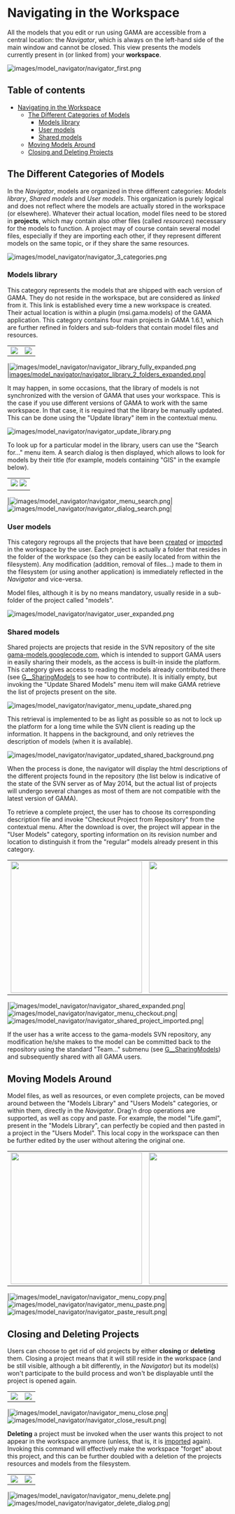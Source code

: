 
# Navigating in the Workspace

All the models that you edit or run using GAMA are accessible from a central location: the _Navigator_, which is always on the left-hand side of the main window and cannot be closed. This view presents the models currently present in (or linked from) your **workspace**.

![images/model_navigator/navigator_first.png](images/model_navigator/navigator_first.png)

## Table of contents 

* [Navigating in the Workspace](#navigating-in-the-workspace)
	* [The Different Categories of Models](#the-different-categories-of-models)
		* [Models library](#models-library)
		* [User models](#user-models)
		* [Shared models](#shared-models)
	* [Moving Models Around](#moving-models-around)
	* [Closing and Deleting Projects](#closing-and-deleting-projects)




## The Different Categories of Models

In the _Navigator_, models are organized in three different categories: _Models library_, _Shared models_ and _User models_. This organization is purely logical and does not reflect where the models are actually stored in the workspace (or elsewhere). Whatever their actual location, model files need to be stored in **projects**, which may contain also other files (called _resources_) necessary for the models to function. A project may of course contain several model files, especially if they are importing each other, if they represent different models on the same topic, or if they share the same resources.

![images/model_navigator/navigator_3_categories.png](images/model_navigator/navigator_3_categories.png)

### Models library

This category represents the models that are shipped with each version of GAMA. They do not reside in the workspace, but are considered as _linked_ from it. This link is established every time a new workspace is created. Their actual location is within a plugin (msi.gama.models) of the GAMA application. This category contains four main projects in GAMA 1.6.1, which are further refined in folders and sub-folders that contain model files and resources.

<table>
<tr> <td><img src='images/model_navigator/navigator_library_fully_expanded.png' /> </td>
<td><img src='images/model_navigator/navigator_library_2_folders_expanded.png' /> </td></tr>
</table>

|![images/model_navigator/navigator_library_fully_expanded.png](images/model_navigator/navigator_library_fully_expanded.png)|[images/model_navigator/navigator_library_2_folders_expanded.png](images/model_navigator/navigator_library_2_folders_expanded.png)|

It may happen, in some occasions, that the library of models is not synchronized with the version of GAMA that uses your workspace. This is the case if you use different versions of GAMA to work with the same workspace. In that case, it is required that the library be manually updated. This can be done using the "Update library" item in the contextual menu.

![images/model_navigator/navigator_update_library.png](images/model_navigator/navigator_update_library.png)


To look up for a particular model in the library, users can use the "Search for…" menu item. A search dialog is then displayed, which allows to look for models by their title (for example, models containing "GIS" in the example below).

<table>
<tr> <td>
<img src='images/model_navigator/navigator_menu_search.png' />
<img src='images/model_navigator/navigator_dialog_search.png' /></td></tr></table>

|![images/model_navigator/navigator_menu_search.png](images/model_navigator/navigator_menu_search.png)|![images/model_navigator/navigator_dialog_search.png](images/model_navigator/navigator_dialog_search.png)|

### User models

This category regroups all the projects that have been [created](G__GamlEditor) or [imported](G__ImportingModels) in the workspace by the user. Each project is actually a folder that resides in the folder of the workspace (so they can be easily located from within the filesystem). Any modification (addition, removal of files…) made to them in the filesystem (or using another application) is immediately reflected in the _Navigator_ and vice-versa.

Model files, although it is by no means mandatory, usually reside in a sub-folder of the project called "models".

![images/model_navigator/navigator_user_expanded.png](images/model_navigator/navigator_user_expanded.png)

### Shared models

Shared projects are projects that reside in the SVN repository of the site [gama-models.googlecode.com](https://gama-models.googlecode.com), which is intended to support GAMA users in easily sharing their models, as the access is built-in inside the platform. This category gives access to reading the models already contributed there (see [G\_\_SharingModels](G__SharingModels) to see how to contribute). It is initially empty, but invoking the "Update Shared Models" menu item will make GAMA retrieve the list of projects present on the site.

![images/model_navigator/navigator_menu_update_shared.png](images/model_navigator/navigator_menu_update_shared.png)


This retrieval is implemented to be as light as possible so as not to lock up the platform for a long time while the SVN client is reading up the information. It happens in the background, and only retrieves the description of models (when it is available).

![images/model_navigator/navigator_updated_shared_background.png](images/model_navigator/navigator_updated_shared_background.png)


When the process is done, the navigator will display the html descriptions of the different projects found in the repository (the list below is indicative of the state of the SVN server as of May 2014, but the actual list of projects will undergo several changes as most of them are not compatible with the latest version of GAMA).

To retrieve a complete project, the user has to choose its corresponding description file and invoke "Checkout Project from Repository" from the contextual menu. After the download is over, the project will appear in the "User Models" category, sporting information on its revision number and location to distinguish it from the "regular" models already present in this category.

<table>
<tr> <td><img width='300' src='images/model_navigator/navigator_shared_expanded.png' /> </td>
<td><img width='300' src='images/model_navigator/navigator_menu_checkout.png' /> </td>
<td><img width='300' src='images/model_navigator/navigator_shared_project_imported.png' /> </td></tr>
</table>

|![images/model_navigator/navigator_shared_expanded.png](images/model_navigator/navigator_shared_expanded.png)|![images/model_navigator/navigator_menu_checkout.png](images/model_navigator/navigator_menu_checkout.png)|![images/model_navigator/navigator_shared_project_imported.png](images/model_navigator/navigator_shared_project_imported.png)|

If the user has a write access to the gama-models SVN repository, any modification he/she makes to the model can be committed back to the repository using the standard "Team…" submenu (see [G\_\_SharingModels](G__SharingModels)) and subsequently shared with all GAMA users.





## Moving Models Around
Model files, as well as resources, or even complete projects, can be moved around between the "Models Library" and "Users Models" categories, or within them, directly in the _Navigator_. Drag'n drop operations are supported, as well as copy and paste. For example, the model "Life.gaml", present in the "Models Library", can perfectly be copied and then pasted in a project in the "Users Model". This local copy in the workspace can then be further edited by the user without altering the original one.

<table>
<tr> <td><img width='300' src='images/model_navigator/navigator_menu_copy.png' /> </td>
<td><img width='300' src='images/model_navigator/navigator_menu_paste.png' /> </td>
<td><img width='300' src='images/model_navigator/navigator_paste_result.png' /> </td></tr>
</table>

|![images/model_navigator/navigator_menu_copy.png](images/model_navigator/navigator_menu_copy.png)|![images/model_navigator/navigator_menu_paste.png](images/model_navigator/navigator_menu_paste.png)|![images/model_navigator/navigator_paste_result.png](images/model_navigator/navigator_paste_result.png)|



## Closing and Deleting Projects
Users can choose to get rid of old projects by either **closing** or **deleting** them. Closing a project means that it will still reside in the workspace (and be still visible, although a bit differently, in the _Navigator_) but its model(s) won't participate to the build process and won't be displayable until the project is opened again.

<table>
<tr> <td><img src='images/model_navigator/navigator_menu_close.png' /> </td>
<td><img src='images/model_navigator/navigator_close_result.png' /> </td></tr>
</table>

|![images/model_navigator/navigator_menu_close.png](images/model_navigator/navigator_menu_close.png)|![images/model_navigator/navigator_close_result.png](images/model_navigator/navigator_close_result.png)|

**Deleting** a project must be invoked when the user wants this project to not appear in the workspace anymore (unless, that is, it is [imported](G__ImportingModels) again). Invoking this command will effectively make the workspace "forget" about this project, and this can be further doubled with a deletion of the projects resources and models from the filesystem.

<table>
<tr> <td><img src='images/model_navigator/navigator_menu_delete.png' /> </td>
<td><img src='images/model_navigator/navigator_delete_dialog.png' /> </td></tr>
</table>

|![images/model_navigator/navigator_menu_delete.png](images/model_navigator/navigator_menu_delete.png)|![images/model_navigator/navigator_delete_dialog.png](images/model_navigator/navigator_delete_dialog.png)|
